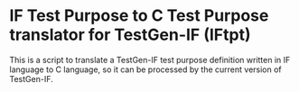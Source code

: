 IF Test Purpose to C Test Purpose translator for TestGen-IF (IFtpt)
===================================================================
This is a script to translate a TestGen-IF test purpose definition written in IF language to C language, so it can be processed by the current version of TestGen-IF.
